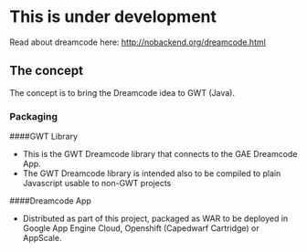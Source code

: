# This is under development

Read about dreamcode here: http://nobackend.org/dreamcode.html

## The concept

The concept is to bring the Dreamcode idea to GWT (Java).

### Packaging

####GWT Library

- This is the GWT Dreamcode library that connects to the GAE Dreamcode App.
- The GWT Dreamcode library is intended also to be compiled to plain Javascript usable to non-GWT projects

####Dreamcode App

- Distributed as part of this project, packaged as WAR to be deployed in Google App Engine Cloud, Openshift (Capedwarf Cartridge) or AppScale.

